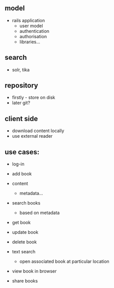 ## model
* rails application 
	* user model
	* authentication
	* authorisation
	* libraries...

## search
* solr, tika 

## repository
* firstly - store on disk
* later git?

## client side 
* download content locally
* use external reader  

## use cases:
* log-in 
* add book
* content
	* metadata...
* search books
	* based on metadata
* get book
* update book
* delete book

* text search
	* open associated book at particular location
* view book in browser
* share books